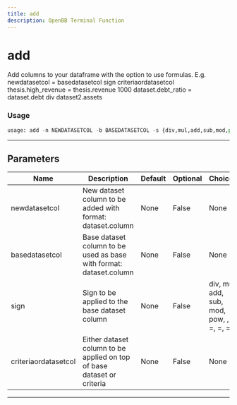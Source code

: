 ```yaml
---
title: add
description: OpenBB Terminal Function
---
```


# add

Add columns to your dataframe with the option to use formulas. E.g. newdatasetcol = basedatasetcol sign criteriaordatasetcol thesis.high_revenue = thesis.revenue  1000 dataset.debt_ratio = dataset.debt div dataset2.assets

### Usage

```python
usage: add -n NEWDATASETCOL -b BASEDATASETCOL -s {div,mul,add,sub,mod,pow,,,=,=,==} -c CRITERIAORDATASETCOL
```

---

## Parameters

| Name | Description | Default | Optional | Choices |
| ---- | ----------- | ------- | -------- | ------- |
| newdatasetcol | New dataset column to be added with format: dataset.column | None | False | None |
| basedatasetcol | Base dataset column to be used as base with format: dataset.column | None | False | None |
| sign | Sign to be applied to the base dataset column | None | False | div, mul, add, sub, mod, pow, , , =, =, == |
| criteriaordatasetcol | Either dataset column to be applied on top of base dataset or criteria | None | False | None |
---

